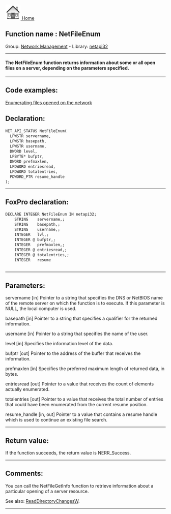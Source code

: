 [<img src="../../images/home.png"> Home ](https://github.com/VFPX/Win32API)  

## Function name : NetFileEnum
Group: [Network Management](../../functions_group.md#Network_Management)  -  Library: [netapi32](../../Libraries.md#netapi32)  
***  


#### The NetFileEnum function returns information about some or all open files on a server, depending on the parameters specified.
***  


## Code examples:
[Enumerating files opened on the network](../../samples/sample_121.md)  

## Declaration:
```foxpro  
NET_API_STATUS NetFileEnum(
  LPWSTR servername,
  LPWSTR basepath,
  LPWSTR username,
  DWORD level,
  LPBYTE* bufptr,
  DWORD prefmaxlen,
  LPDWORD entriesread,
  LPDWORD totalentries,
  PDWORD_PTR resume_handle
);  
```  
***  


## FoxPro declaration:
```foxpro  
DECLARE INTEGER NetFileEnum IN netapi32;
	STRING    servername,;
	STRING    basepath,;
	STRING    username,;
	INTEGER   lvl,;
	INTEGER @ bufptr,;
	INTEGER   prefmaxlen,;
	INTEGER @ entriesread,;
	INTEGER @ totalentries,;
	INTEGER   resume
  
```  
***  


## Parameters:
servername 
[in] Pointer to a string that specifies the DNS or NetBIOS name of the remote server on which the function is to execute. If this parameter is NULL, the local computer is used. 

basepath 
[in] Pointer to a string that specifies a qualifier for the returned information.

username 
[in] Pointer to a string that specifies the name of the user.

level 
[in] Specifies the information level of the data.

bufptr 
[out] Pointer to the address of the buffer that receives the information.

prefmaxlen 
[in] Specifies the preferred maximum length of returned data, in bytes.

entriesread 
[out] Pointer to a value that receives the count of elements actually enumerated. 

totalentries 
[out] Pointer to a value that receives the total number of entries that could have been enumerated from the current resume position.

resume_handle 
[in, out] Pointer to a value that contains a resume handle which is used to continue an existing file search.  
***  


## Return value:
If the function succeeds, the return value is NERR_Success.  
***  


## Comments:
You can call the NetFileGetInfo function to retrieve information about a particular opening of a server resource.  
  
See also: [ReadDirectoryChangesW](../kernel32/ReadDirectoryChangesW.md).  
  
  
***  

